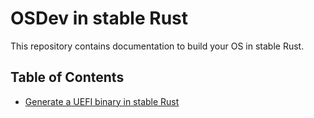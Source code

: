 # OSDev in stable Rust

This repository contains documentation to build your OS in stable Rust.

## Table of Contents

- [Generate a UEFI binary in stable Rust](./uefi_bootloader.md)
